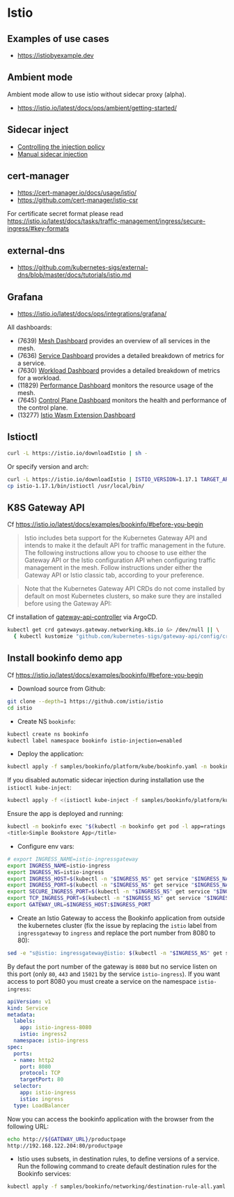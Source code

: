 # Istio
## Examples of use cases
* https://istiobyexample.dev

## Ambient mode
Ambient mode allow to use istio without sidecar proxy (alpha).
* https://istio.io/latest/docs/ops/ambient/getting-started/

## Sidecar inject
* [Controlling the injection policy](https://istio.io/latest/docs/setup/additional-setup/sidecar-injection/#controlling-the-injection-policy)
* [Manual sidecar injection](https://istio.io/latest/docs/setup/additional-setup/sidecar-injection/#manual-sidecar-injection)

## cert-manager
* https://cert-manager.io/docs/usage/istio/
* https://github.com/cert-manager/istio-csr

For certificate secret format please read https://istio.io/latest/docs/tasks/traffic-management/ingress/secure-ingress/#key-formats

## external-dns
* https://github.com/kubernetes-sigs/external-dns/blob/master/docs/tutorials/istio.md

## Grafana
* https://istio.io/latest/docs/ops/integrations/grafana/

All dashboards:
* (7639) [Mesh Dashboard](https://grafana.com/grafana/dashboards/7639) provides an overview of all services in the mesh.
* (7636) [Service Dashboard](https://grafana.com/grafana/dashboards/7636) provides a detailed breakdown of metrics for a service.
* (7630) [Workload Dashboard](https://grafana.com/grafana/dashboards/7630) provides a detailed breakdown of metrics for a workload.
* (11829) [Performance Dashboard](https://grafana.com/grafana/dashboards/11829) monitors the resource usage of the mesh.
* (7645) [Control Plane Dashboard](https://grafana.com/grafana/dashboards/7645) monitors the health and performance of the control plane.
* (13277) [Istio Wasm Extension Dashboard](https://grafana.com/grafana/dashboards/13277-istio-wasm-extension-dashboard/)

## Istioctl
```bash
curl -L https://istio.io/downloadIstio | sh -
```
Or specify version and arch:
```bash
curl -L https://istio.io/downloadIstio | ISTIO_VERSION=1.17.1 TARGET_ARCH=x86_64 sh -
cp istio-1.17.1/bin/istioctl /usr/local/bin/
```

## K8S Gateway API
Cf https://istio.io/latest/docs/examples/bookinfo/#before-you-begin

> Istio includes beta support for the Kubernetes Gateway API and intends to make it the default API for traffic management in the future. The following instructions allow you to choose to use either the Gateway API or the Istio configuration API when configuring traffic management in the mesh. Follow instructions under either the Gateway API or Istio classic tab, according to your preference.

> Note that the Kubernetes Gateway API CRDs do not come installed by default on most Kubernetes clusters, so make sure they are installed before using the Gateway API:

Cf installation of [gateway-api-controller](../gateway-api-controller/) via ArgoCD.

```bash
kubectl get crd gateways.gateway.networking.k8s.io &> /dev/null || \
  { kubectl kustomize "github.com/kubernetes-sigs/gateway-api/config/crd?ref=v0.6.1" | kubectl apply -f -; }
```

## Install bookinfo demo app

Cf https://istio.io/latest/docs/examples/bookinfo/#before-you-begin

* Download source from Github:
```bash
git clone --depth=1 https://github.com/istio/istio
cd istio
```

* Create NS `bookinfo`:
```bash
kubectl create ns bookinfo
kubectl label namespace bookinfo istio-injection=enabled
```

* Deploy the application:
```bash
kubectl apply -f samples/bookinfo/platform/kube/bookinfo.yaml -n bookinfo
```

If you disabled automatic sidecar injection during installation use the `istioctl kube-inject`:
```bash
kubectl apply -f <(istioctl kube-inject -f samples/bookinfo/platform/kube/bookinfo.yaml) -n bookinfo
```

Ensure the app is deployed and running:
```bash
kubectl -n bookinfo exec "$(kubectl -n bookinfo get pod -l app=ratings -o jsonpath='{.items[0].metadata.name}')" -c ratings -- curl -sS productpage:9080/productpage | grep -o "<title>.*</title>"
<title>Simple Bookstore App</title>
```

* Configure env vars:
```bash
# export INGRESS_NAME=istio-ingressgateway
export INGRESS_NAME=istio-ingress
export INGRESS_NS=istio-ingress
export INGRESS_HOST=$(kubectl -n "$INGRESS_NS" get service "$INGRESS_NAME" -o jsonpath='{.status.loadBalancer.ingress[0].ip}')
export INGRESS_PORT=$(kubectl -n "$INGRESS_NS" get service "$INGRESS_NAME" -o jsonpath='{.spec.ports[?(@.name=="http2")].port}')
export SECURE_INGRESS_PORT=$(kubectl -n "$INGRESS_NS" get service "$INGRESS_NAME" -o jsonpath='{.spec.ports[?(@.name=="https")].port}')
export TCP_INGRESS_PORT=$(kubectl -n "$INGRESS_NS" get service "$INGRESS_NAME" -o jsonpath='{.spec.ports[?(@.name=="tcp")].port}')
export GATEWAY_URL=$INGRESS_HOST:$INGRESS_PORT
```

* Create an Istio Gateway to access the Bookinfo application from outside the kubernetes cluster (fix the issue by replacing the `istio` label from `ingressgateway` to `ingress` and replace the port number from 8080 to 80):
```bash
sed -e "s@istio: ingressgateway@istio: $(kubectl -n "$INGRESS_NS" get service "$INGRESS_NAME" -o jsonpath='{.metadata.labels.istio}')@g" -e "s@number: 8080@number: $(kubectl -n "$INGRESS_NS" get service "$INGRESS_NAME" -o jsonpath="{.spec.ports[?(@.name=='http2')].port}")@g" samples/bookinfo/networking/bookinfo-gateway.yaml | kubectl apply -n bookinfo -f -
```

By defaut the port number of the gateway is `8080` but no service listen on this port (only `80`, `443` and `15021` by the service `istio-ingress`). If you want access to port 8080 you must create a service on the namespace `istio-ingress`:
```yaml
apiVersion: v1
kind: Service
metadata:
  labels:
    app: istio-ingress-8080
    istio: ingress2
  namespace: istio-ingress
spec:
  ports:
  - name: http2
    port: 8080
    protocol: TCP
    targetPort: 80
  selector:
    app: istio-ingress
    istio: ingress
  type: LoadBalancer
```

Now you can access the bookinfo application with the browser from the following URL:
```bash
echo http://${GATEWAY_URL}/productpage
http://192.168.122.204:80/productpage
```

* Istio uses subsets, in destination rules, to define versions of a service. Run the following command to create default destination rules for the Bookinfo services:
```bash
kubectl apply -f samples/bookinfo/networking/destination-rule-all.yaml -n bookinfo
```
